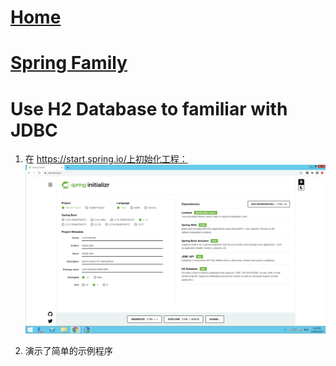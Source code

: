 # [Home](https://du-feng.github.io)
# [Spring Family](https://du-feng.github.io/SpringFamily)

# Use H2 Database to familiar with JDBC

1. 在 https://start.spring.io/上初始化工程：
![Spring Initializr](assets/images/spring.initializr.png)

2. 演示了简单的示例程序